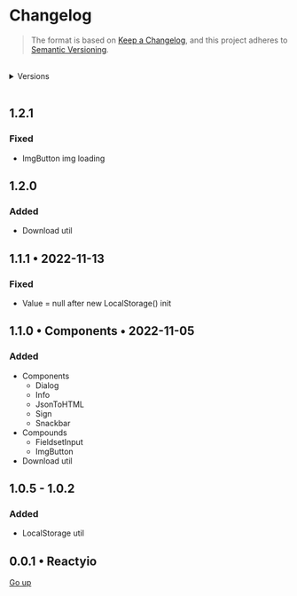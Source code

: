 # Changelog

> The format is based on [Keep a Changelog](https://keepachangelog.com/en/1.0.0/), and this project adheres to [Semantic Versioning](https://semver.org/spec/v2.0.0.html).

<br>

<details>
   <summary>Versions</summary>

-  [1.2.0](#120)
-  [1.1.0](#110-•-components-•-2022-11-05)
-  [1.0.2](#102)

   </details>

<br>

## 1.2.1

### Fixed

-  ImgButton img loading

## 1.2.0

### Added

-  Download util

## 1.1.1 • 2022-11-13

### Fixed

-  Value = null after new LocalStorage() init

## 1.1.0 • Components • 2022-11-05

### Added

-  Components
   -  Dialog
   -  Info
   -  JsonToHTML
   -  Sign
   -  Snackbar
-  Compounds
   -  FieldsetInput
   -  ImgButton
-  Download util

## 1.0.5 - 1.0.2

### Added

-  LocalStorage util

## 0.0.1 • Reactyio

[Go up](#changelog)
